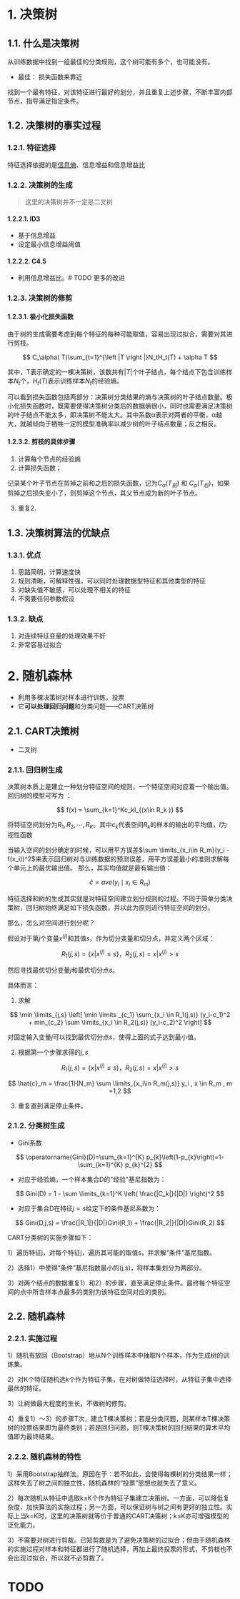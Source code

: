 # 1. 决策树

## 1.1. 什么是决策树

从训练数据中找到一组最佳的分类规则，这个树可能有多个，也可能没有。

- 最佳： 损失函数来靠近

找到一个最有特征，对该特征进行最好的划分，并且重复上述步骤，不断丰富内部节点，指导满足指定条件。

## 1.2. 决策树的事实过程


### 1.2.1. 特征选择

特征选择依据的是[信息熵](https://gitee.com/GardenLu/offer/blob/master/%E6%9C%BA%E5%99%A8%E5%AD%A6%E4%B9%A0%E5%9F%BA%E7%A1%80/%E4%BF%A1%E6%81%AF%E7%86%B5.md)、信息增益和信息增益比


### 1.2.2. 决策树的生成

> 这里的决策树并不一定是二叉树

#### 1.2.2.1. ID3

- 基于信息增益
- 设定最小信息增益阈值


#### 1.2.2.2. C4.5

- 利用信息增益比。# TODO 更多的改进


### 1.2.3. 决策树的修剪

#### 1.2.3.1. 极小化损失函数

由于树的生成需要考虑到每个特征的每种可能取值，容易出现过拟合，需要对其进行剪枝。

$$
C_\alpha( T)\sum_{t=1}^{\left |T \right |}N_tH_t(T) + \alpha T
$$

其中，T表示确定的一棵决策树，该数共有$|T|$个叶子结点，每个结点下包含训练样本$N_t$个，$H_t(T)$表示训练样本$N_t$的经验熵。

可以看到损失函数包括两部分：决策树分类结果的熵与决策树的叶子结点数量。极小化损失函数时，既需要使得决策树分类后的数据熵很小，同时也需要满足决策树的叶子结点不能太多，即决策树不能太大。其中系数α表示对两者的平衡，α越大，就越倾向于牺牲一定的模型准确率以减少树的叶子结点数量；反之相反。




#### 1.2.3.2. 剪枝的具体步骤


1. 计算每个节点的经验熵 
2. 计算损失函数；

记录某个叶子节点在剪掉之前和之后的损失函数，记为$C_\alpha(T_前)$ 和 $C_\alpha(T_后)$，如果剪掉之后损失变小了，则剪掉这个节点，其父节点成为新的叶子节点。

3. 重复2.

## 1.3. 决策树算法的优缺点

### 1.3.1. 优点

1. 思路简明，计算速度快
2. 规则清晰，可解释性强，可以同时处理数据型特征和其他类型的特征
3. 对缺失值不敏感，可以处理不相关的特征
4. 不需要任何参数假设

### 1.3.2. 缺点

1. 对连续特征变量的处理效果不好
2. 非常容易过拟合


# 2. 随机森林


- 利用多棵决策树对样本进行训练，投票
- 它**可以处理回归问题**和分类问题——CART决策树

## 2.1. CART决策树

- 二叉树

### 2.1.1. 回归树生成

决策树本质上是建立一种划分特征空间的规则，一个特征空间对应着一个输出值。回归树的模型可写为 ：

$$
f(x) = \sum_{k=1}^Kc_kI_{(x\in R_k )}
$$

将特征空间划分为${R_1,R_2,\cdots , R_K}$。其中$c_k$代表空间$R_k$的样本的输出的平均值，$I$为视性函数


当输入空间的划分确定的时候，可以用平方误差$\sum \limits_{x_i\in R_m}(y_i - f(x_i))^2$来表示回归树对与训练数据的预测误差，用平方误差最小的准则求解每个单元上的最优输出值。 那么，其实均值就是最有输出值：

$$\hat{c} = ave (y_i\mid x_i\in R_m)$$



特征选择和树的生成其实就是对特征空间建立划分规则的过程。不同于简单分类决策树，回归树始终满足如下损失函数，并以此为原则进行特征空间的划分。


那么，怎么对空间进行划分呢？ 

假设对于第$j$个变量$x^{(j)}$和其值$s$，作为切分变量和切分点，并定义两个区域：

$$
R_1(j,s) = \{x|x^{(j)} \leq s \} ，R_2(j,s) = {x | x^{(j)} > s}
$$

然后寻找最优切分变量$j$和最优切分点$s$。 

具体而言：

1. 求解

$$
\min \limits_{j,s} \left[  
    \min \limits _{c_1} \sum_{x_i \in R_1(j,s)} (y_i-c_1)^2 + min_{c_2} \sum \limits_{x_i \in R_2(j,s)} (y_i-c_2)^2 \right]
$$

对固定输入变量$j$可以找到最优切分点$s$，使得上面的式子达到最小值。

2. 根据第一个步骤求得的$j,s$

$$
R_1(j,s) = \{x|x^{(j)} \leq s \} ，R_2(j,s) = {x | x^{(j)} > s}
$$

$$
\hat{c}_m = \frac{1}{N_m} \sum \limits_{x_i\in R_m(j,s)} y_i , x \in R_m , m =1,2 
$$


3. 重复直到满足停止条件。

### 2.1.2. 分类树生成

- Gini系数


$$
\operatorname{Gini}(D)=\sum_{k=1}^{K} p_{k}\left(1-p_{k}\right)=1-\sum_{k=1}^{K} p_{k}^{2}
$$

- 对应于经验熵，一个样本集合D的"经验"基尼指数为：

$$
Gini(D) = 1 - \sum \limits_{k=1}^K \left( \frac{|C_k|}{|D|} \right)^2
$$

- 对应于集合D在特征$j=s$给定下的条件基尼系数为：

$$
Gini(D,j,s) = \frac{|R_1|}{|D|}Gini(R_1) + \frac{|R_2|}{|D|}Gini(R_2)
$$


CART分类树的实施步骤如下：

1）遍历特征j，对每个特征j，遍历其可能的取值s，并求解“条件”基尼指数。

2）选择1）中使得“条件”基尼指数最小的(j,s)，将样本集划分为两部分。

3）对两个结点的数据重复1）和2）的步骤，直至满足停止条件。最终每个特征空间的点中所含样本点最多的类别为该特征空间对应的类别。


## 2.2. 随机森林

### 2.2.1. 实施过程

1）随机有放回（Bootstrap）地从N个训练样本中抽取N个样本，作为生成树的训练集。

2）对K个特征随机选k个作为特征子集，在对树做特征选择时，从特征子集中选择最优的特征。

3）让树做最大程度的生长，不做树的修剪。

4）重复1）～3）的步骤T次，建立T棵决策树；若是分类问题，则某样本T棵决策树的投票结果即为最终类别；若是回归问题，则T棵决策树的回归结果的算术平均值即为最终结果。


### 2.2.2. 随机森林的特性

1）采用Bootstrap抽样法。原因在于：若不如此，会使得每棵树的分类结果一样；这样失去了树之间的独立性，随机森林的“投票”思想也就失去了意义。

2）每次随机从特征中选取k≤K个作为特征子集建立决策树。一方面，可以降低复杂度，加快算法的实施过程；另一方面，可以保证树与树之间有更好的独立性。实际上当k=K时，这里的决策树就等价于普通的CART决策树；k≤K亦可增强模型的泛化能力。

3）不需要对树进行剪裁。已知剪裁是为了避免决策树的过拟合；但由于随机森林的实施过程对样本和特征都进行了随机选择，再加上最终投票的形式，不剪枝也不会出现过拟合，所以就不必剪裁了。

# TODO 

